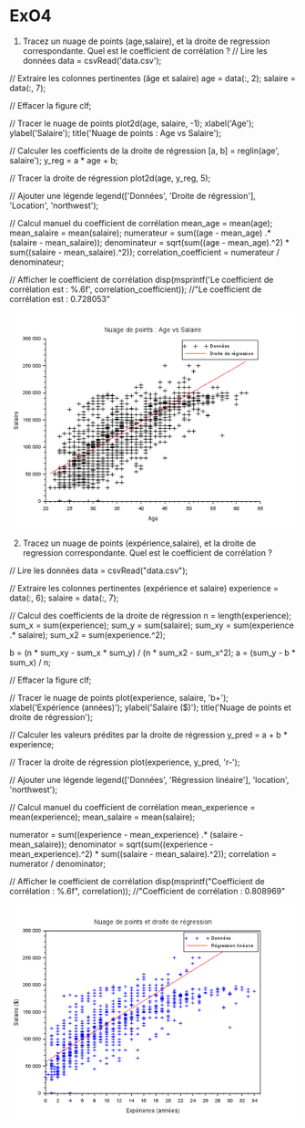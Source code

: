 # ExO4 
1. Tracez un nuage de points (age,salaire), et la droite de regression correspondante. Quel est le coefficient de corrélation ?
// Lire les données
data = csvRead('data.csv');

// Extraire les colonnes pertinentes (âge et salaire)
age = data(:, 2);
salaire = data(:, 7);

// Effacer la figure
clf;

// Tracer le nuage de points
plot2d(age, salaire, -1);
xlabel('Age');
ylabel('Salaire');
title('Nuage de points : Age vs Salaire');

// Calculer les coefficients de la droite de régression
[a, b] = reglin(age', salaire');
y_reg = a * age + b;

// Tracer la droite de régression
plot2d(age, y_reg, 5);

// Ajouter une légende
legend(['Données', 'Droite de régression'], 'Location', 'northwest');

// Calcul manuel du coefficient de corrélation
mean_age = mean(age);
mean_salaire = mean(salaire);
numerateur = sum((age - mean_age) .* (salaire - mean_salaire));
denominateur = sqrt(sum((age - mean_age).^2) * sum((salaire - mean_salaire).^2));
correlation_coefficient = numerateur / denominateur;

// Afficher le coefficient de corrélation
disp(msprintf('Le coefficient de corrélation est : %.6f', correlation_coefficient));      //"Le coefficient de corrélation est : 0.728053"


![alt text](4.1-1.png)


2. Tracez un nuage de points (expérience,salaire), et la droite de regression correspondante. Quel est le coefficient de corrélation ?

// Lire les données
data = csvRead("data.csv");

// Extraire les colonnes pertinentes (expérience et salaire)
experience = data(:, 6);
salaire = data(:, 7);

// Calcul des coefficients de la droite de régression
n = length(experience);
sum_x = sum(experience);
sum_y = sum(salaire);
sum_xy = sum(experience .* salaire);
sum_x2 = sum(experience.^2);

b = (n * sum_xy - sum_x * sum_y) / (n * sum_x2 - sum_x^2);
a = (sum_y - b * sum_x) / n;

// Effacer la figure
clf;

// Tracer le nuage de points
plot(experience, salaire, 'b+');
xlabel('Expérience (années)');
ylabel('Salaire ($)');
title('Nuage de points et droite de régression');

// Calculer les valeurs prédites par la droite de régression
y_pred = a + b * experience;

// Tracer la droite de régression
plot(experience, y_pred, 'r-');

// Ajouter une légende
legend(['Données', 'Régression linéaire'], 'location', 'northwest');

// Calcul manuel du coefficient de corrélation
mean_experience = mean(experience);
mean_salaire = mean(salaire);

numerator = sum((experience - mean_experience) .* (salaire - mean_salaire));
denominator = sqrt(sum((experience - mean_experience).^2) * sum((salaire - mean_salaire).^2));
correlation = numerator / denominator;

// Afficher le coefficient de corrélation
disp(msprintf("Coefficient de corrélation : %.6f", correlation));   //"Coefficient de corrélation : 0.808969"

![alt text](4.2-1.png)